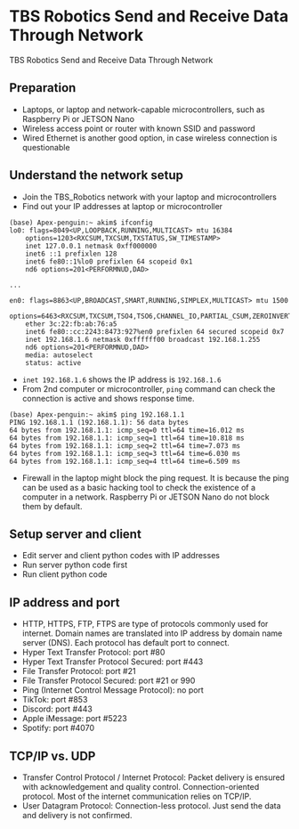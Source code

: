 # TBS Robotics Send and Receive Data Through Network
TBS Robotics Send and Receive Data Through Network
## Preparation
- Laptops, or laptop and network-capable microcontrollers, such as Raspberry Pi or JETSON Nano
- Wireless access point or router with known SSID and password
- Wired Ethernet is another good option, in case wireless connection is questionable
## Understand the network setup
- Join the TBS_Robotics network with your laptop and microcontrollers
- Find out your IP addresses at laptop or microcontroller
```
(base) Apex-penguin:~ akim$ ifconfig
lo0: flags=8049<UP,LOOPBACK,RUNNING,MULTICAST> mtu 16384
	options=1203<RXCSUM,TXCSUM,TXSTATUS,SW_TIMESTAMP>
	inet 127.0.0.1 netmask 0xff000000 
	inet6 ::1 prefixlen 128 
	inet6 fe80::1%lo0 prefixlen 64 scopeid 0x1 
	nd6 options=201<PERFORMNUD,DAD>

...

en0: flags=8863<UP,BROADCAST,SMART,RUNNING,SIMPLEX,MULTICAST> mtu 1500
	options=6463<RXCSUM,TXCSUM,TSO4,TSO6,CHANNEL_IO,PARTIAL_CSUM,ZEROINVERT_CSUM>
	ether 3c:22:fb:ab:76:a5 
	inet6 fe80::cc:2243:8473:927%en0 prefixlen 64 secured scopeid 0x7 
	inet 192.168.1.6 netmask 0xffffff00 broadcast 192.168.1.255
	nd6 options=201<PERFORMNUD,DAD>
	media: autoselect
	status: active

```
- `inet 192.168.1.6` shows the IP address is `192.168.1.6`
- From 2nd computer or microcontroller, `ping` command can check the connection is active and shows response time.
```
(base) Apex-penguin:~ akim$ ping 192.168.1.1
PING 192.168.1.1 (192.168.1.1): 56 data bytes
64 bytes from 192.168.1.1: icmp_seq=0 ttl=64 time=16.012 ms
64 bytes from 192.168.1.1: icmp_seq=1 ttl=64 time=10.818 ms
64 bytes from 192.168.1.1: icmp_seq=2 ttl=64 time=7.073 ms
64 bytes from 192.168.1.1: icmp_seq=3 ttl=64 time=6.030 ms
64 bytes from 192.168.1.1: icmp_seq=4 ttl=64 time=6.509 ms
```
- Firewall in the laptop might block the ping request. It is because the ping can be used as a basic hacking tool to check the existence of a computer in a network. Raspberry Pi or JETSON Nano do not block them by default.
## Setup server and client
- Edit server and client python codes with IP addresses
- Run server python code first
- Run client python code
## IP address and port
- HTTP, HTTPS, FTP, FTPS are type of protocols commonly used for internet. Domain names are translated into IP address by domain name server (DNS). Each protocol has default port to connect.
- Hyper Text Transfer Protocol: port #80
- Hyper Text Transfer Protocol Secured: port #443
- File Transfer Protocol: port #21
- File Transfer Protocol Secured: port #21 or 990
- Ping (Internet Control Message Protocol): no port
- TikTok: port #853
- Discord: port #443
- Apple iMessage: port #5223
- Spotify: port #4070
## TCP/IP vs. UDP
- Transfer Control Protocol / Internet Protocol: Packet delivery is ensured with acknowledgement and quality control. Connection-oriented protocol. Most of the internet communication relies on TCP/IP.
- User Datagram Protocol: Connection-less protocol. Just send the data and delivery is not confirmed.


